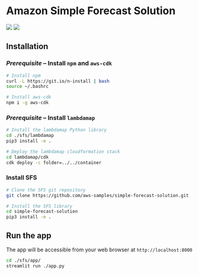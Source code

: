 # Amazon Simple Forecast Solution

![](https://img.shields.io/badge/license-MIT--0-green)
![](https://img.shields.io/github/workflow/status/aws-samples/simple-forecast-solution/pytest/main)

## Installation

### _Prerequisite_ – Install `npm` and `aws-cdk`

```bash
# Install npm
curl -L https://git.io/n-install | bash
source ~/.bashrc

# Install aws-cdk
npm i -g aws-cdk
```

### _Prerequisite_ – Install `lambdamap`

```bash
# Install the lambdamap Python library
cd ./sfs/lambdamap
pip3 install -e .

# Deploy the lambdamap cloudformation stack
cd lambdamap/cdk
cdk deploy -c folder=../../container
```

### Install SFS

```bash
# Clone the SFS git repository
git clone https://github.com/aws-samples/simple-forecast-solution.git

# Install the SFS library
cd simple-forecast-solution
pip3 install -e .
```

## Run the app

The app will be accessible from your web browser at `http://localhost:8000`
```bash
cd ./sfs/app/
streamlit run ./app.py
```
